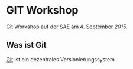 GIT Workshop
============

Git Workshop auf der SAE am 4. September *2015*.

Was ist Git
-----------

[Git](www.git-scm.com) ist ein dezentrales Versionierungssystem.
